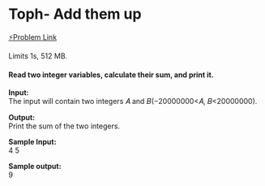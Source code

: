 # Toph- Add them up
[⚡Problem Link](https://toph.co/p/add-them-up)

Limits 1s, 512 MB. 
<h4>Read two integer variables, calculate their sum, and print it.</h4>

**Input:**\
The input will contain two integers 𝐴 and 𝐵(−20000000<𝐴, 𝐵<20000000).

**Output:**\
Print the sum of the two integers. 

**Sample Input:**                            
4 5                                                   

**Sample output:**\
9

